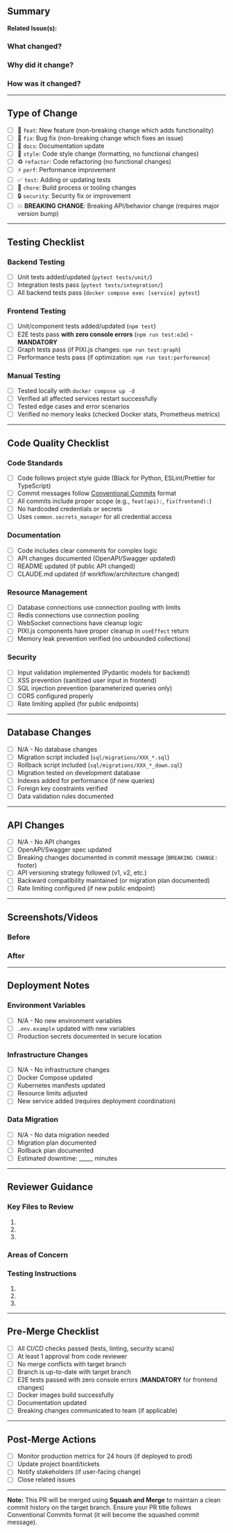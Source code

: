 ## Summary

<!-- Provide a brief description of the changes in this PR -->

**Related Issue(s):** <!-- Link to related issues (e.g., Closes #123) -->

### What changed?
<!-- Describe WHAT was changed -->

### Why did it change?
<!-- Describe WHY it was changed - the business/technical rationale -->

### How was it changed?
<!-- Describe HOW it was implemented - key technical decisions -->

---

## Type of Change

<!-- Check all that apply -->

- [ ] 🎉 `feat`: New feature (non-breaking change which adds functionality)
- [ ] 🐛 `fix`: Bug fix (non-breaking change which fixes an issue)
- [ ] 📝 `docs`: Documentation update
- [ ] 🎨 `style`: Code style change (formatting, no functional changes)
- [ ] ♻️ `refactor`: Code refactoring (no functional changes)
- [ ] ⚡ `perf`: Performance improvement
- [ ] ✅ `test`: Adding or updating tests
- [ ] 🔧 `chore`: Build process or tooling changes
- [ ] 🔒 `security`: Security fix or improvement
- [ ] 💥 **BREAKING CHANGE**: Breaking API/behavior change (requires major version bump)

---

## Testing Checklist

<!-- All items must be checked before merging -->

### Backend Testing
- [ ] Unit tests added/updated (`pytest tests/unit/`)
- [ ] Integration tests pass (`pytest tests/integration/`)
- [ ] All backend tests pass (`docker compose exec [service] pytest`)

### Frontend Testing
- [ ] Unit/component tests added/updated (`npm test`)
- [ ] E2E tests pass **with zero console errors** (`npm run test:e2e`) - **MANDATORY**
- [ ] Graph tests pass (if PIXI.js changes: `npm run test:graph`)
- [ ] Performance tests pass (if optimization: `npm run test:performance`)

### Manual Testing
- [ ] Tested locally with `docker compose up -d`
- [ ] Verified all affected services restart successfully
- [ ] Tested edge cases and error scenarios
- [ ] Verified no memory leaks (checked Docker stats, Prometheus metrics)

---

## Code Quality Checklist

<!-- All items must be checked before merging -->

### Code Standards
- [ ] Code follows project style guide (Black for Python, ESLint/Prettier for TypeScript)
- [ ] Commit messages follow [Conventional Commits](https://www.conventionalcommits.org/) format
- [ ] All commits include proper scope (e.g., `feat(api):`, `fix(frontend):`)
- [ ] No hardcoded credentials or secrets
- [ ] Uses `common.secrets_manager` for all credential access

### Documentation
- [ ] Code includes clear comments for complex logic
- [ ] API changes documented (OpenAPI/Swagger updated)
- [ ] README updated (if public API changed)
- [ ] CLAUDE.md updated (if workflow/architecture changed)

### Resource Management
- [ ] Database connections use connection pooling with limits
- [ ] Redis connections use connection pooling
- [ ] WebSocket connections have cleanup logic
- [ ] PIXI.js components have proper cleanup in `useEffect` return
- [ ] Memory leak prevention verified (no unbounded collections)

### Security
- [ ] Input validation implemented (Pydantic models for backend)
- [ ] XSS prevention (sanitized user input in frontend)
- [ ] SQL injection prevention (parameterized queries only)
- [ ] CORS configured properly
- [ ] Rate limiting applied (for public endpoints)

---

## Database Changes

<!-- Check if applicable -->

- [ ] N/A - No database changes
- [ ] Migration script included (`sql/migrations/XXX_*.sql`)
- [ ] Rollback script included (`sql/migrations/XXX_*_down.sql`)
- [ ] Migration tested on development database
- [ ] Indexes added for performance (if new queries)
- [ ] Foreign key constraints verified
- [ ] Data validation rules documented

---

## API Changes

<!-- Check if applicable -->

- [ ] N/A - No API changes
- [ ] OpenAPI/Swagger spec updated
- [ ] Breaking changes documented in commit message (`BREAKING CHANGE:` footer)
- [ ] API versioning strategy followed (v1, v2, etc.)
- [ ] Backward compatibility maintained (or migration plan documented)
- [ ] Rate limiting configured (if new public endpoint)

---

## Screenshots/Videos

<!-- If UI changes, provide before/after screenshots or demo video -->

### Before
<!-- Screenshot or description of old behavior -->

### After
<!-- Screenshot or description of new behavior -->

---

## Deployment Notes

<!-- Information for deployment -->

### Environment Variables
<!-- List any new environment variables needed -->
- [ ] N/A - No new environment variables
- [ ] `.env.example` updated with new variables
- [ ] Production secrets documented in secure location

### Infrastructure Changes
<!-- List any infrastructure changes -->
- [ ] N/A - No infrastructure changes
- [ ] Docker Compose updated
- [ ] Kubernetes manifests updated
- [ ] Resource limits adjusted
- [ ] New service added (requires deployment coordination)

### Data Migration
<!-- List any data migration steps -->
- [ ] N/A - No data migration needed
- [ ] Migration plan documented
- [ ] Rollback plan documented
- [ ] Estimated downtime: _____ minutes

---

## Reviewer Guidance

<!-- Help reviewers focus their attention -->

### Key Files to Review
<!-- List the most important files for review -->
1.
2.
3.

### Areas of Concern
<!-- Highlight any areas where you'd like specific feedback -->

### Testing Instructions
<!-- Step-by-step instructions for reviewers to test the changes -->
1.
2.
3.

---

## Pre-Merge Checklist

<!-- Final checks before merging - ALL must be checked -->

- [ ] All CI/CD checks passed (tests, linting, security scans)
- [ ] At least 1 approval from code reviewer
- [ ] No merge conflicts with target branch
- [ ] Branch is up-to-date with target branch
- [ ] E2E tests passed with zero console errors (**MANDATORY** for frontend changes)
- [ ] Docker images build successfully
- [ ] Documentation updated
- [ ] Breaking changes communicated to team (if applicable)

---

## Post-Merge Actions

<!-- Actions to take after merging -->

- [ ] Monitor production metrics for 24 hours (if deployed to prod)
- [ ] Update project board/tickets
- [ ] Notify stakeholders (if user-facing change)
- [ ] Close related issues

---

**Note:** This PR will be merged using **Squash and Merge** to maintain a clean commit history on the target branch. Ensure your PR title follows Conventional Commits format (it will become the squashed commit message).
